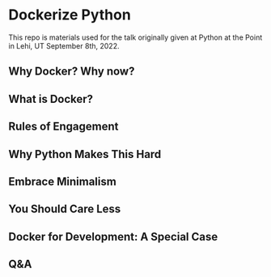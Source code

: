 # Dockerize Python

This repo is materials used for the talk originally given at Python at the Point in Lehi, UT September 8th, 2022.

## Why Docker? Why now?

## What is Docker?

## Rules of Engagement

## Why Python Makes This Hard

## Embrace Minimalism

## You Should Care Less

## Docker for Development: A Special Case

## Q&A

